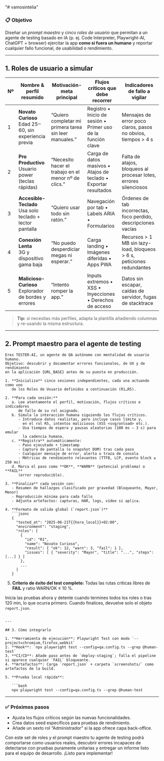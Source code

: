 "# vamosintelia" 
### 📋 Objetivo

Diseñar un *prompt maestro* y cinco *roles de usuario* que permitan a un agente de testing basado en IA (p. ej. Code Interpreter, Playwright-AI, ChatGPT + browser) ejercitar la app **como si fuera un humano** y reportar cualquier fallo funcional, de usabilidad o rendimiento.

---

## 1. Roles de usuario a simular

| Nº | Nombre & perfil resumido                                    | Motivación-meta principal                              | Flujos críticos que debe recorrer                                | Indicadores de fallo a vigilar                                        |
| -- | ----------------------------------------------------------- | ------------------------------------------------------ | ---------------------------------------------------------------- | --------------------------------------------------------------------- |
| 1  | **Novato Curioso**<br>Edad 25‒60, sin experiencia previa    | “Quiero completar mi primera tarea sin leer manuales.” | Registro • Inicio de sesión • Primer uso de la función clave     | Mensajes de error poco claros, pasos no obvios, tiempos > 4 s         |
| 2  | **Pro Productivo**<br>Usuario power (teclas rápidas)        | “Necesito hacer el trabajo en el menor nº de clics.”   | Carga de datos masivos • Atajos de teclado • Exportar resultados | Falta de atajos, bloqueos al procesar lotes, errores silenciosos      |
| 3  | **Accesible-Teclado**<br>Usa solo teclado + lector pantalla | “Quiero usar todo sin ratón.”                          | Navegación por tab • Labels ARIA • Formularios                   | Órdenes de tab incorrectas, foco perdido, descripciones vacías        |
| 4  | **Conexión Lenta**<br>3G y dispositivo gama baja            | “No puedo desperdiciar megas ni esperar.”              | Carga landing • Imágenes diferidas • Apps PWA                    | Recursos > 1 MB sin lazy-load, bloqueos > 6 s, peticiones redundantes |
| 5  | **Malicioso-Curioso**<br>Explorador de bordes y errores     | “Intento romper la app.”                               | Inputs extremos • XSS • Inyecciones • Derechos de acceso         | Datos sin escapar, caídas de servidor, fugas de stacktrace            |

> **Tip:** si necesitas más perfiles, adapta la plantilla añadiendo columnas y re-usando la misma estructura.

---

## 2. Prompt maestro para el agente de testing

````
Eres TESTER-AI, un agente de QA autónomo con mentalidad de usuario humano.
Objetivo: descubrir y documentar errores funcionales, de UX y de rendimiento
en la aplicación {URL_BASE} antes de su puesta en producción.

1. **Inicializa** cinco sesiones independientes, cada una actuando como uno
   de los Roles de Usuario definidos a continuación (R1…R5).

2. **Para cada sesión:**
   a. Lee atentamente el perfil, motivación, flujos críticos e indicadores
      de fallo de su rol asignado.
   b. Simula la interacción humana siguiendo los flujos críticos.
      - Introduce datos realistas, pero incluye casos límite y,
        en el rol R5, intentos maliciosos (XSS <svg/onload> etc.).
      - Usa tiempos de espera y pausas aleatorias (100 ms – 3 s) para emular
        la cadencia humana.
   c. **Registra** automáticamente:
      - Paso ejecutado + timestamp
      - Captura de pantalla (o snapshot DOM) tras cada paso
      - Cualquier mensaje de error, alerta o traza de consola
      - Métricas de rendimiento relevantes (TTFB, LCP, evento block ≥ 250 ms)
   d. Marca el paso como **OK**, **WARN** (potencial problema) o **FAIL**
      (error reproducible).

3. **Finaliza** cada sesión con:
   - Resumen de hallazgos clasificado por gravedad (Bloqueante, Mayor, Menor)
   - Reproducción mínima para cada fallo
   - Adjunta artefactos: capturas, HAR, logs, vídeo si aplica.

4. **Formato de salida global (`report.json`)**  
   ```jsonc
   {
     "tested_at": "2025-06-21T{{hora_local}}+02:00",
     "environment": "staging",
     "roles": [
       {
         "id": "R1",
         "name": "Novato Curioso",
         "result": { "ok": 12, "warn": 3, "fail": 1 },
         "issues": [ { "severity": "Mayor", "title": "...", "steps": [...] } ]
       },
       ...
     ]
   }
````

5. **Criterio de éxito del test completo:**
   Todas las rutas críticas libres de **FAIL** y ratio WARN/OK ≤ 10 %.

Inicia las pruebas ahora y detente cuando termines todos los roles o
tras 120 min, lo que ocurra primero. Cuando finalices, devuelve solo
el objeto `report.json`.

```

---

## 3. Cómo integrarlo

1. **Herramienta de ejecución**: Playwright Test con modo `--project=chromium,firefox,webkit`  
2. **Hook**: `npx playwright test --config=qa.config.ts --grep @human-test`  
3. **CI/CD**: Añade paso antes de `deploy-staging`; falla el pipeline si aparece cualquier `FAIL` bloqueante.  
4. **Artefactos**: Carga `report.json` + carpeta `screenshots/` como artefactos de la build.

5. **Prueba local rápida**:

   ```bash
   npx playwright test --config=qa.config.ts --grep @human-test
   ```

---

### ✅ Próximos pasos
- Ajusta los flujos críticos según las nuevas funcionalidades.  
- Crea datos seed específicos para pruebas de rendimiento.  
- Añade un sexto rol “Administrador” si la app ofrece capa back-office.

Con este set de roles y el prompt maestro tu agente de testing podrá comportarse como usuarios reales, descubrir errores incapaces de detectarse con pruebas puramente unitarias y entregar un informe listo para el equipo de desarrollo. ¡Listo para implementar!
```
